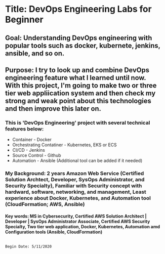 # Title: DevOps Engineering Labs for Beginner

## Goal: Understanding DevOps engineering with popular tools such as docker, kubernete, jenkins, ansible, and so on.

## Purpose: I try to look up and combine DevOps engineering feature what I learned until now. With this project, I'm going to make two or three tier web appliication system and then check my strong and weak point about this technologies and then improve this later on. 

### This is 'DevOps Engineering' project with several technical features below:
- Container - Docker
- Orchestrating Contatiner - Kubernetes, EKS or ECS
- CI/CD - Jenkins
- Source Control - Github
- Automation - Ansible
(Additional tool can be added if it needed)

### My Background: 2 years Amazon Web Service (Certified Solution Archtect, Developer, SysOps Administrator, and Security Specialty), Familiar with Security concept with hardward, software, networking, and management, Least experience about Docker, Kubernetes, and Automation tool (CloudFormation; AWS, Ansible)



#### Key words: MS in Cybersecurity, Certified AWS Solution Architect | Developer | SysOps Administrator Associate, Certified AWS Security Specialty, Two tier web application, Docker, Kubernetes, Automation amd Configuration tools (Ansible, CloudFormation)





                                                                                                         Begin Date: 5/11/2020



